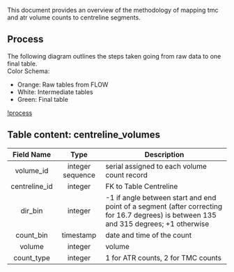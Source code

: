 This document provides an overview of the methodology of mapping tmc and atr volume counts to centreline segments.

## Process
The following diagram outlines the steps taken going from raw data to one final table.  
Color Schema:  
 - Orange: Raw tables from FLOW  
 - White: Intermediate tables  
 - Green: Final table  

[!process](process.png)

## Table content: centreline_volumes
Field Name|Type|Description
:----------:|:----:|-----------
volume_id|integer sequence|serial assigned to each volume count record
centreline_id|integer|FK to Table Centreline
dir_bin|integer|-1 if angle between start and end point of a segment (after correcting for 16.7 degrees) is between 135 and 315 degrees; +1 otherwise
count_bin|timestamp|date and time of the count
volume|integer|volume 
count_type|integer|1 for ATR counts, 2 for TMC counts

